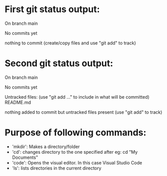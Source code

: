 # First git status output:
On branch main

No commits yet

nothing to commit (create/copy files and use "git add" to track)

# Second git status output:
On branch main

No commits yet

Untracked files:
  (use "git add <file>..." to include in what will be committed)
        README.md

nothing added to commit but untracked files present (use "git add" to track)

# Purpose of following commands:
- 'mkdir':
    Makes a directory/folder
- 'cd':
    changes directory to the one specified after eg: cd "My Documents"
- 'code':
    Opens the visual editor. In this case Visual Studio Code
- 'ls':
    lists directories in the current directory
